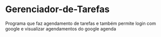 # Gerenciador-de-Tarefas
Programa que faz agendamento de tarefas e também permite login com google e visualizar agendamentos do google agenda
